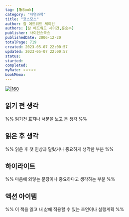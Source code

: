 ```yaml
---
tag: [📚Book]
category: "자연과학"
title: "코스모스"
author: 칼 에드워드 세이건
authors: [칼 에드워드 세이건,홍승수]
publisher: 사이언스북스
publishedDate: 2006-12-20
totalPage: 719
created: 2023-05-07 22:00:57
updated: 2023-05-07 22:00:57
status:
started: 
completed:
myRate: ⭐️⭐️⭐️⭐️⭐️
bookMemo:
---
```

[![|160](https://image.yes24.com/goods/2312211/L)](https://m.yes24.com/Goods/Detail/2312211)

## 읽기 전 생각
%% 읽기전 표지나 서문을 보고 든 생각 %%

## 읽은 후 생각
%% 읽은 후 첫 인상과 달랐거나 중요하게 생각한 부분 %%

## 하이라이트
%% 마음에 와닿는 문장이나 중요하다고 생각하는 부분 %%

## 액션 아이템
%% 이 책을 읽고 내 삶에 적용할 수 있는 조언이나 실행계획 %%
